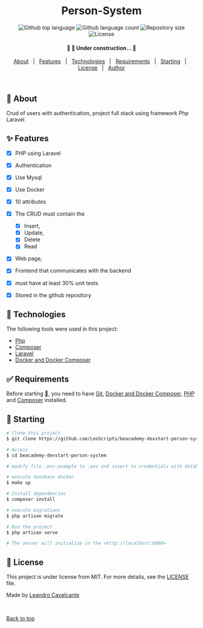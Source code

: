 <div align="center" id="top"> 
  <!-- <img src="./.github/app.gif" alt="" /> -->

  &#xa0;

  <!-- <a href="https://beacademydevstartindividual.netlify.app">Demo</a> -->
</div>

<h1 align="center">Person-System</h1>

<p align="center">
  <img alt="Github top language" src="https://img.shields.io/github/languages/top/LeoScripts/beacademy-devstart-person-system?color=56BEB8">

  <img alt="Github language count" src="https://img.shields.io/github/languages/count/LeoScripts/beacademy-devstart-person-system?color=56BEB8">

  <img alt="Repository size" src="https://img.shields.io/github/repo-size/LeoScripts/beacademy-devstart-person-system?color=56BEB8">

  <img alt="License" src="https://img.shields.io/github/license/LeoScripts/beacademy-devstart-person-system?color=56BEB8">

  <!-- <img alt="Github issues" src="https://img.shields.io/github/issues/LeoScripts/beacademy-devstart-person-system?color=56BEB8" /> -->

  <!-- <img alt="Github forks" src="https://img.shields.io/github/forks/LeoScripts/beacademy-devstart-person-system?color=56BEB8" /> -->

  <!-- <img alt="Github stars" src="https://img.shields.io/github/stars/LeoScripts/beacademy-devstart-person-system?color=56BEB8" /> -->
</p>

<!-- Status -->

<h4 align="center"> 
	🚧  🚀 Under construction...  🚧
</h4> 


<p align="center">
  <a href="#dart-about">About</a> &#xa0; | &#xa0; 
  <a href="#sparkles-features">Features</a> &#xa0; | &#xa0;
  <a href="#rocket-technologies">Technologies</a> &#xa0; | &#xa0;
  <a href="#white_check_mark-requirements">Requirements</a> &#xa0; | &#xa0;
  <a href="#checkered_flag-starting">Starting</a> &#xa0; | &#xa0;
  <a href="#memo-license">License</a> &#xa0; | &#xa0;
  <a href="https://github.com/LeoScripts" target="_blank">Author</a>
</p>

<br>

## :dart: About ##

Crud of users with authentication, project full stack using framework Php Laravel
## :sparkles: Features ##

- [X] PHP using Laravel
- [X] Authentication
- [X] Use Mysql 
- [X] Use Docker
- [X] 10 attributes
- [X] The CRUD must contain the 
    - [X] Insert, 
    - [X] Update, 
    - [X] Delete
    - [X] Read 
- [X] Web page,
- [X] Frontend that communicates with the backend
- [X] must have at least 30% unit tests
- [X] Stored in the github repository


## :rocket: Technologies ##

The following tools were used in this project:

- [Php](https://)
- [Composer](https://)
- [Laravel](https://)
- [Docker and Docker Composer](https://)

## :white_check_mark: Requirements ##

Before starting :checkered_flag:, you need to have [Git](https://git-scm.com), [Docker and Docker Composer](https://), [PHP](https://) and [Composer](http://) installed.

## :checkered_flag: Starting ##

```bash
# Clone this project
$ git clone https://github.com/LeoScripts/beacademy-devstart-person-system

# Access
$ cd beacademy-devstart-person-system

# modify file .env.example to .env and insert to credentials with database name in environments

# execute database docker
$ make up

# Install dependencies
$ composer install

# execute migrations
$ php artisan migrate

# Run the project
$ php artisan serve

# The server will initialize in the <http://localhost:8000>
```

## :memo: License ##

This project is under license from MIT. For more details, see the [LICENSE](LICENSE.md) file.


Made by <a href="https://github.com/LeoScripts" target="_blank">Leandro Cavalcante</a>

&#xa0;

<a href="#top">Back to top</a>
